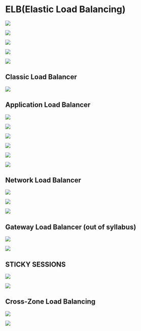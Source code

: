 # ELB(Elastic Load Balancing)

![](https://github.com/Eainde/aws/blob/main/elb/src/main/resources/ELB.png)

![](https://github.com/Eainde/aws/blob/main/elb/src/main/resources/ELB_1.png)

![](https://github.com/Eainde/aws/blob/main/elb/src/main/resources/ELB_2.png)

![](https://github.com/Eainde/aws/blob/main/elb/src/main/resources/ELB_3.png)

![](https://github.com/Eainde/aws/blob/main/elb/src/main/resources/ELB_4.png)

## Classic Load Balancer

![](https://github.com/Eainde/aws/blob/main/elb/src/main/resources/CLASSIC_LOAD_BALANCER.png)

## Application Load Balancer

![](https://github.com/Eainde/aws/blob/main/elb/src/main/resources/ALB.png)

![](https://github.com/Eainde/aws/blob/main/elb/src/main/resources/ALB_1.png)

![](https://github.com/Eainde/aws/blob/main/elb/src/main/resources/ALB_2.png)

![](https://github.com/Eainde/aws/blob/main/elb/src/main/resources/ALB_3.png)

![](https://github.com/Eainde/aws/blob/main/elb/src/main/resources/ALB_4.png)

![](https://github.com/Eainde/aws/blob/main/elb/src/main/resources/ALB_5.png)

## Network Load Balancer

![](https://github.com/Eainde/aws/blob/main/elb/src/main/resources/NLB.png)

![](https://github.com/Eainde/aws/blob/main/elb/src/main/resources/NLB_1.png)

![](https://github.com/Eainde/aws/blob/main/elb/src/main/resources/NLB_2.png)

## Gateway Load Balancer (out of syllabus)

![](https://github.com/Eainde/aws/blob/main/elb/src/main/resources/GLB.png)

![](https://github.com/Eainde/aws/blob/main/elb/src/main/resources/GLB1.png)

## STICKY SESSIONS

![](https://github.com/Eainde/aws/blob/main/elb/src/main/resources/STICKENESS.png)

![](https://github.com/Eainde/aws/blob/main/elb/src/main/resources/STICKENESS_1.png)

## Cross-Zone Load Balancing

![](https://github.com/Eainde/aws/blob/main/elb/src/main/resources/CROSS_ZONE.png)

![](https://github.com/Eainde/aws/blob/main/elb/src/main/resources/CROSS_ZONE_1.png)


